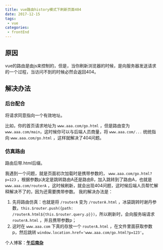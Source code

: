 ```yaml
---
title: vue路由history模式下刷新页面404   
date: 2017-12-15
tags:
 - vue
categories: 
 - frontEnd
---
```


## 原因
vue的路由是由js来控制的，但是，当你刷新浏览器的时候，是向服务器发送请求的一个过程，当访问不到的时候必然会返回404。

<!-- more -->

## 解决办法

### 后台配合

将请求同意指向一个有效地址。

比如，你的首页请求地址为 `www.aaa.com/go.html` ，但是路由变为`www.aaa.com/main`，这时候你可以与后端人员商量，将 `www.aaa.com/...` 统统指向 `www.aaa.com/go.html` ，这样就解决了404问题。
### 仿真路由

路由后带.html后缀。

我遇到一个问题，就是页面初次加载时是携带参数的， `www.aaa.com/go.html?p=123` ，根据参数p决定是跳转路由A还是路由B，加入跳转到了路由A，也就是 `www.aaa.com/routerA` ，这时候刷新，就会出现404问题，这时候后端人员帮忙解释解决不了的，因为还需要携带参数。
我的解决办法是：
  1. 先将路由仿真：也就是将 `/routerA` 变为 `/routerA.html` ，冰袋跳转时谢丹参数，`this.$router.push({path: /routerA.html${this.$router.query.p}})`，所以刷新时，会向服务端请求 `routerA.html` ，并且携带参数p；
  2. 这时在 `www.aaa.com` 下真的存放一个 `routerA.html` ，在文件里面获取参数p，然后跳转 `window.location.href='www.aaa.com/go.html?p=123'`。  

个人博客：[**午后南杂**](http://recoluan.gitlab.io) 